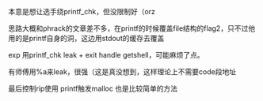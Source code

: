 本意是想让选手绕printf_chk，但没限制好（orz

思路大概和phrack的文章差不多，在printf的时候覆盖file结构的flag2，只不过他用的是printf自身的洞，这边用stdout的缓存去覆盖

exp 用printf_chk leak + exit handle getshell，可能麻烦了点。

有师傅用%a来leak，很强（这是真没想到，这样理论上不需要code段地址

最后控制rip使用 printf触发malloc 也是比较简单的方法
